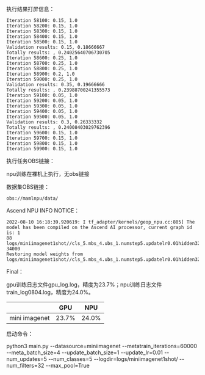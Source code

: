 执行结果打屏信息：

```
Iteration 58100: 0.15, 1.0
Iteration 58200: 0.15, 1.0
Iteration 58300: 0.15, 1.0
Iteration 58400: 0.15, 1.0
Iteration 58500: 0.15, 1.0
Validation results: 0.15, 0.18666667
Totally results: , 0.24025640706730705
Iteration 58600: 0.25, 1.0
Iteration 58700: 0.25, 1.0
Iteration 58800: 0.25, 1.0
Iteration 58900: 0.2, 1.0
Iteration 59000: 0.25, 1.0
Validation results: 0.35, 0.19666666
Totally results: , 0.23988700241355573
Iteration 59100: 0.05, 1.0
Iteration 59200: 0.05, 1.0
Iteration 59300: 0.05, 1.0
Iteration 59400: 0.05, 1.0
Iteration 59500: 0.05, 1.0
Validation results: 0.3, 0.26333332
Totally results: , 0.24008403029762396
Iteration 59600: 0.15, 1.0
Iteration 59700: 0.15, 1.0
Iteration 59800: 0.15, 1.0
Iteration 59900: 0.15, 1.0
```

执行任务OBS链接：

npu训练在裸机上执行，无obs链接

数据集OBS链接：

```
obs://mamlnpu/data/
```

Ascend NPU INFO NOTICE：

```
2022-08-10 16:18:39.920619: I tf_adapter/kernels/geop_npu.cc:805] The model has been compiled on the Ascend AI processor, current graph id is: 1
88
logs/miniimagenet1shot//cls_5.mbs_4.ubs_1.numstep5.updatelr0.01hidden32maxpoolbatchnorm/model34000
34000
Restoring model weights from logs/miniimagenet1shot//cls_5.mbs_4.ubs_1.numstep5.updatelr0.01hidden32maxpoolbatchnorm/model34000

```

Final：

gpu训练日志文件gpu_log.log，精度为23.7%；npu训练日志文件train_log0804.log，精度为24.0%。

|               | GPU   | NPU   |
| ------------- | ----- | ----- |
| mini imagenet | 23.7% | 24.0% |

启动命令：

python3 main.py --datasource=miniimagenet --metatrain_iterations=60000 --meta_batch_size=4 --update_batch_size=1 --update_lr=0.01 --num_updates=5 --num_classes=5 --logdir=logs/miniimagenet1shot/ --num_filters=32 --max_pool=True